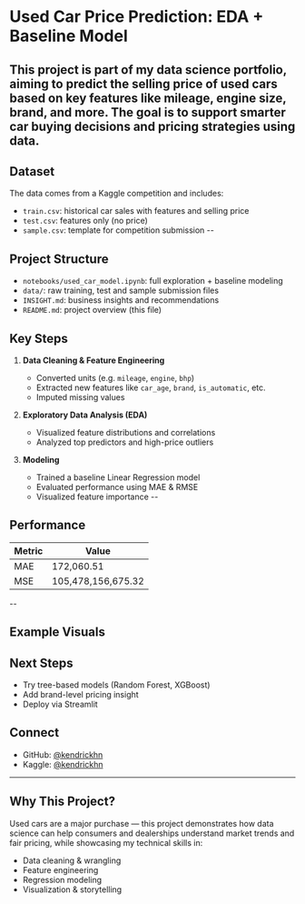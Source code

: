 # Used Car Price Prediction: EDA + Baseline Model

This project is part of my data science portfolio, aiming to predict the **selling price** of used cars based on key features like mileage, engine size, brand, and more. The goal is to support smarter car buying decisions and pricing strategies using data.
--
## Dataset

The data comes from a Kaggle competition and includes:

- `train.csv`: historical car sales with features and selling price
- `test.csv`: features only (no price)
- `sample.csv`: template for competition submission
--
## Project Structure

- `notebooks/used_car_model.ipynb`: full exploration + baseline modeling
- `data/`: raw training, test and sample submission files
- `INSIGHT.md`: business insights and recommendations
- `README.md`: project overview (this file)

## Key Steps

1. **Data Cleaning & Feature Engineering**
   - Converted units (e.g. `mileage`, `engine`, `bhp`)
   - Extracted new features like `car_age`, `brand`, `is_automatic`, etc.
   - Imputed missing values

2. **Exploratory Data Analysis (EDA)**
   - Visualized feature distributions and correlations
   - Analyzed top predictors and high-price outliers

3. **Modeling**
   - Trained a baseline Linear Regression model
   - Evaluated performance using MAE & RMSE
   - Visualized feature importance
--
## Performance

| Metric       | Value             |
|--------------|-------------------|
| MAE          | 172,060.51        |
| MSE          | 105,478,156,675.32|
--
## Example Visuals



## Next Steps

- Try tree-based models (Random Forest, XGBoost)
- Add brand-level pricing insight
- Deploy via Streamlit

## Connect

- GitHub: [@kendrickhn](https://github.com/kendrickhn)
- Kaggle: [@kendrickhn](https://www.kaggle.com/kendrickdhnguyen)

---

## Why This Project?

Used cars are a major purchase — this project demonstrates how data science can help consumers and dealerships understand market trends and fair pricing, while showcasing my technical skills in:

- Data cleaning & wrangling
- Feature engineering
- Regression modeling
- Visualization & storytelling
